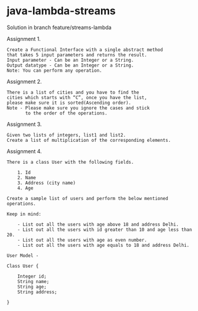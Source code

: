 # java-lambda-streams

Solution in branch feature/streams-lambda

Assignment 1. 

	Create a Functional Interface with a single abstract method
	that takes 5 input parameters and returns the result.
	Input parameter - Can be an Integer or a String.
	Output datatype - Can be an Integer or a String.
	Note: You can perform any operation.

Assignment 2. 

	There is a list of cities and you have to find the 
	cities which starts with “C”, once you have the list, 
	please make sure it is sorted(Ascending order).
	Note - Please make sure you ignore the cases and stick
	       to the order of the operations.

Assignment 3. 
	
	Given two lists of integers, list1 and list2. 
	Create a list of multiplication of the corresponding elements.

Assignment 4. 
	
	There is a class User with the following fields.

		1. Id
		2. Name
		3. Address (city name)
		4. Age

	Create a sample list of users and perform the below mentioned operations.
	
	Keep in mind:

        - List out all the users with age above 18 and address Delhi.
        - List out all the users with id greater than 10 and age less than 20.
        - List out all the users with age as even number.
        - List out all the users with age equals to 18 and address Delhi.

	User Model -

	Class User {
		
		Integer id;
		String name;
		String age;
		String address;

	}
